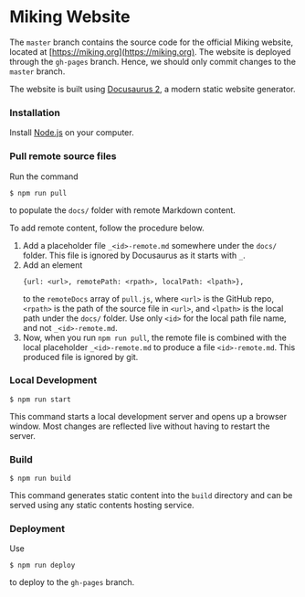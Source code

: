 # Miking Website

The `master` branch contains the source code for the official Miking website, located at [https://miking.org](https://miking.org). The website is deployed through the `gh-pages` branch. Hence, we should only commit changes to the `master` branch.

The website is built using [Docusaurus 2](https://docusaurus.io/), a modern static website generator.

### Installation

Install [Node.js](https://nodejs.org/en/) on your computer.

### Pull remote source files

Run the command
```
$ npm run pull
```
to populate the `docs/` folder with remote Markdown content.

To add remote content, follow the procedure below.
1. Add a placeholder file `_<id>-remote.md` somewhere under the `docs/` folder.
   This file is ignored by Docusaurus as it starts with `_`.
2. Add an element
   ```
   {url: <url>, remotePath: <rpath>, localPath: <lpath>},
   ```
   to the `remoteDocs` array of `pull.js`, where `<url>` is the GitHub repo,
   `<rpath>` is the path of the source file in `<url>`, and `<lpath>` is the
   local path under the `docs/` folder. Use only `<id>` for the local path file
   name, and not `_<id>-remote.md`. 
3. Now, when you run `npm run pull`, the remote file is combined with the local
   placeholder `_<id>-remote.md` to produce a file `<id>-remote.md`. This
   produced file is ignored by git.

### Local Development

```
$ npm run start
```

This command starts a local development server and opens up a browser window. Most changes are reflected live without having to restart the server.

### Build

```
$ npm run build
```

This command generates static content into the `build` directory and can be served using any static contents hosting service.

### Deployment

Use
```
$ npm run deploy
```
to deploy to the `gh-pages` branch.
